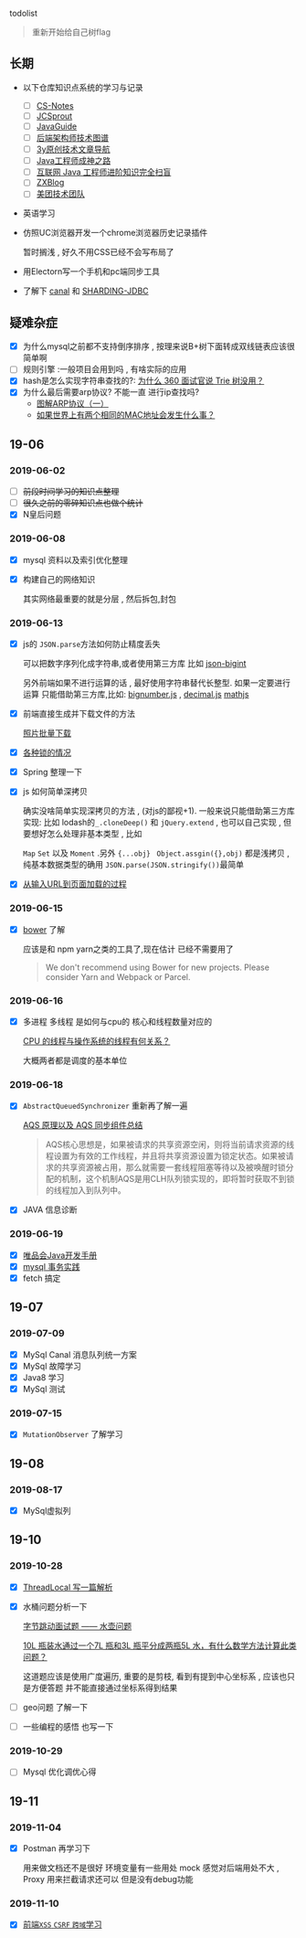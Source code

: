 

todolist

> 重新开始给自己树flag

## 长期

* 以下仓库知识点系统的学习与记录

  - [ ] [CS-Notes](https://github.com/CyC2018/CS-Notes)
  - [ ] [JCSprout](https://github.com/crossoverJie/JCSprout)
  - [ ] [JavaGuide](https://github.com/Snailclimb/JavaGuide)
  - [ ] [后端架构师技术图谱](https://github.com/xingshaocheng/architect-awesome)
  - [ ] [3y原创技术文章导航](https://github.com/ZhongFuCheng3y/3y)
  - [ ] [Java工程师成神之路](https://github.com/hollischuang/toBeTopJavaer)
  - [ ] [互联网 Java 工程师进阶知识完全扫盲](https://github.com/doocs/advanced-java)
  - [ ] [ZXBlog](https://github.com/ZXZxin/ZXBlog)
  - [ ] [美团技术团队](https://tech.meituan.com/)
  
* 英语学习

* 仿照UC浏览器开发一个chrome浏览器历史记录插件

  暂时搁浅 , 好久不用CSS已经不会写布局了

* 用Electorn写一个手机和pc端同步工具

* 了解下 [canal](https://github.com/alibaba/canal) 和 [SHARDING-JDBC](https://shardingsphere.apache.org/document/current/cn/quick-start/sharding-jdbc-quick-start/) 

## 疑难杂症

- [x] 为什么mysql之前都不支持倒序排序 , 按理来说B+树下面转成双线链表应该很简单啊
- [ ] 规则引擎 :一般项目会用到吗 , 有啥实际的应用
- [x] hash是怎么实现字符串查找的?: [为什么 360 面试官说 Trie 树没用？](https://www.zhihu.com/question/27168319)
- [x] 为什么最后需要arp协议? 不能一直 进行ip查找吗?
  * [图解ARP协议（一）](https://zhuanlan.zhihu.com/p/28771785)
  * [如果世界上有两个相同的MAC地址会发生什么事？](https://www.zhihu.com/question/52820009)

## 19-06

### 2019-06-02

- [ ] ~~前段时间学习的知识点整理~~
- [ ] ~~很久之前的零碎知识点也做个统计~~
- [x] N皇后问题

### 2019-06-08

- [x] mysql 资料以及索引优化整理

- [x] 构建自己的网络知识

  其实网络最重要的就是分层 , 然后拆包,封包

### 2019-06-13

- [x] js的 `JSON.parse`方法如何防止精度丢失

  可以把数字序列化成字符串,或者使用第三方库 比如 [json-bigint](https://github.com/sidorares/json-bigint)

  另外前端如果不进行运算的话 , 最好使用字符串替代长整型. 如果一定要进行运算 只能借助第三方库,比如: [bignumber.js](https://github.com/MikeMcl/bignumber.js) , [decimal.js](https://github.com/MikeMcl/decimal.js/) [mathjs](https://github.com/josdejong/mathjs/) 

- [x] 前端直接生成并下载文件的方法

  [照片批量下载](https://github.com/changdy/demo/blob/master/script/%E7%85%A7%E7%89%87%E6%89%B9%E9%87%8F%E4%B8%8B%E8%BD%BD.md)

- [x] [各种锁的情况](我真的只会java/JAVA锁事.md)

- [x] Spring 整理一下

- [x] js 如何简单深拷贝

  确实没啥简单实现深拷贝的方法 , (对js的鄙视+1).  一般来说只能借助第三方库实现: 比如 lodash的`_.cloneDeep()` 和 `jQuery.extend` , 也可以自己实现 , 但要想好怎么处理非基本类型 , 比如

  `Map` `Set` 以及 `Moment`  .另外 `{...obj}` ` Object.assgin({},obj)` 都是浅拷贝 ,纯基本数据类型的确用 `JSON.parse(JSON.stringify())`最简单

- [x] [从输入URL到页面加载的过程](写写前端最炫酷了/从输入URL到页面加载的过程.md)

### 2019-06-15

- [x] [bower](https://bower.io/) 了解

  应该是和 npm yarn之类的工具了,现在估计 已经不需要用了

  >  We don't recommend using Bower for new projects. Please consider Yarn and Webpack or Parcel.

### 2019-06-16

- [x] 多进程 多线程 是如何与cpu的 核心和线程数量对应的

  [CPU 的线程与操作系统的线程有何关系？](https://www.zhihu.com/question/27406575)

  大概两者都是调度的基本单位

### 2019-06-18

- [x] `AbstractQueuedSynchronizer` 重新再了解一遍

  [AQS 原理以及 AQS 同步组件总结](https://snailclimb.gitee.io/javaguide/#/./java/Multithread/AQS)

  > AQS核心思想是，如果被请求的共享资源空闲，则将当前请求资源的线程设置为有效的工作线程，并且将共享资源设置为锁定状态。如果被请求的共享资源被占用，那么就需要一套线程阻塞等待以及被唤醒时锁分配的机制，这个机制AQS是用CLH队列锁实现的，即将暂时获取不到锁的线程加入到队列中。

- [x] JAVA 信息诊断

### 2019-06-19

- [x] [唯品会Java开发手册](https://github.com/DarLiner/vjtools)
- [x] [mysql 事务实践](听说Excel也是数据库/MySql事务实践.md)
- [x] fetch 搞定

## 19-07

### 2019-07-09

- [x] MySql Canal 消息队列统一方案
- [x] MySql 故障学习
- [x] Java8 学习
- [x] MySql 测试

### 2019-07-15

- [x] `MutationObserver` 了解学习

## 19-08

### 2019-08-17

- [x] MySql虚拟列

## 19-10

### 2019-10-28

- [x] [ThreadLocal 写一篇解析](我真的只会java/ThreadLocal浅析.md)

- [x] 水桶问题分析一下

   [字节跳动面试题 —— 水壶问题](https://zhuanlan.zhihu.com/p/79938638)

   [10L 瓶装水通过一个7L 瓶和3L 瓶平分成两瓶5L 水，有什么数学方法计算此类问题？](https://www.zhihu.com/question/28830426)

  这道题应该是使用广度遍历, 重要的是剪枝, 看到有提到中心坐标系 , 应该也只是方便答题  并不能直接通过坐标系得到结果

- [ ] geo问题 了解一下

- [ ] 一些编程的感悟 也写一下

### 2019-10-29

- [ ] Mysql 优化调优心得

## 19-11

### 2019-11-04

- [x] Postman 再学习下

  用来做文档还不是很好 环境变量有一些用处 mock 感觉对后端用处不大 , Proxy 用来拦截请求还可以 但是没有debug功能

### 2019-11-10
- [x] [前端`XSS` `CSRF` `跨域`学习](写写前端最炫酷了/浅谈下前端的安全问题.md)
